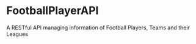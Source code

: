 # FootballPlayerAPI
A RESTful API managing information of Football Players, Teams and their Leagues
